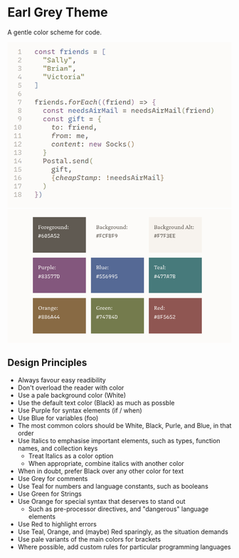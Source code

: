 # Earl Grey Theme

A gentle color scheme for code.

![Earl Grey demo with javascript code](./web/src/static/images/earl-grey-demo-1.png)
![Earl Grey color palette](./reference/earl-grey-palette.png)


## Design Principles

- Always favour easy readibility
- Don't overload the reader with color
- Use a pale background color (White)
- Use the default text color (Black) as much as possble
- Use Purple for syntax elements (if / when)
- Use Blue for variables (foo)
- The most common colors should be White, Black, Purle, and Blue,
  in that order
- Use Italics to emphasise important elements, such as types,
  function names, and collection keys
  - Treat Italics as a color option
  - When appropriate, combine italics with another color
- When in doubt, prefer Black over any other color for text
- Use Grey for comments
- Use Teal for numbers and language constants, such as booleans
- Use Green for Strings
- Use Orange for special syntax that deserves to stand out
  - Such as pre-processor directives, and "dangerous" language elements
- Use Red to highlight errors
- Use Teal, Orange, and (maybe) Red sparingly, as the situation demands
- Use pale variants of the main colors for brackets
- Where possible, add custom rules for particular programming languages
